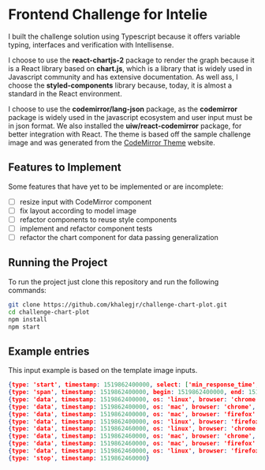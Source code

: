 # Frontend Challenge for Intelie

I built the challenge solution using Typescript because it offers variable typing, interfaces and verification with Intellisense.

I choose to use the __react-chartjs-2__ package to render the graph because it is a React library based on __chart.js__, which is a library that is widely used in Javascript community and has extensive documentation. As well ass, I choose the __styled-components__ library because, today, it is almost a standard in the React environment.

I choose to use the __codemirror/lang-json__ package, as the __codemirror__ package is widely used in the javascript ecosystem and user input must be in json format. We also installed the __uiw/react-codemirror__ package, for better integration with React. The theme is based off the sample challenge image and was generated from the [CodeMirror Theme](https://uiwjs.github.io/react-codemirror/#/theme/editor/single) website.

## Features to Implement
Some features that have yet to be implemented or are incomplete:
- [ ] resize input with CodeMirror component
- [ ] fix layout according to model image
- [ ] refactor components to reuse style components
- [ ] implement and refactor component tests
- [ ] refactor the chart component for data passing generalization

## Running the Project

To run the project just clone this repository and run the following commands:
```bash
git clone https://github.com/khalegjr/challenge-chart-plot.git
cd challenge-chart-plot
npm install
npm start

```

## Example entries

This input example is based on the template image inputs.

```json
{type: 'start', timestamp: 1519862400000, select: ['min_response_time', 'max_response_time'], group: ['os', 'browser']}
{type: 'span', timestamp: 1519862400000, begin: 1519862400000, end: 1519862460000}
{type: 'data', timestamp: 1519862400000, os: 'linux', browser: 'chrome', min_response_time: 0.1, max_response_time: 1.3}
{type: 'data', timestamp: 1519862400000, os: 'mac', browser: 'chrome', min_response_time: 0.2, max_response_time: 1.2}
{type: 'data', timestamp: 1519862400000, os: 'mac', browser: 'firefox', min_response_time: 0.3, max_response_time: 1.2}
{type: 'data', timestamp: 1519862400000, os: 'linux', browser: 'firefox', min_response_time: 0.1, max_response_time: 1.0}
{type: 'data', timestamp: 1519862460000, os: 'linux', browser: 'chrome', min_response_time: 0.2, max_response_time: 0.9}
{type: 'data', timestamp: 1519862460000, os: 'mac', browser: 'chrome', min_response_time: 0.1, max_response_time: 1.0}
{type: 'data', timestamp: 1519862460000, os: 'mac', browser: 'firefox', min_response_time: 0.2, max_response_time: 1.1}
{type: 'data', timestamp: 1519862460000, os: 'linux', browser: 'firefox', min_response_time: 0.3, max_response_time: 1.4}
{type: 'stop', timestamp: 1519862460000}

```
